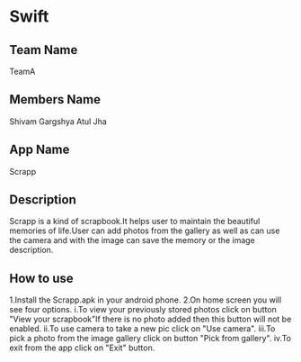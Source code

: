 Swift
=====
Team Name
----------
TeamA

Members Name
------------
Shivam Gargshya
Atul Jha

App Name
----------
Scrapp

Description
-----------
Scrapp is a kind of scrapbook.It helps user to maintain the beautiful memories of life.User can add photos from the gallery as well as can use the camera and with the image can save the memory or the image description.

How to use
----------
1.Install the Scrapp.apk in your android phone.
2.On home screen you will see four options.
i.To view your previously stored photos click on button "View your scrapbook"If there is no photo added then this button will not be enabled.
ii.To use camera to take a new pic click on "Use camera".
iii.To pick a photo from the image gallery click on button "Pick from gallery".
iv.To exit from the app click on "Exit" button.

